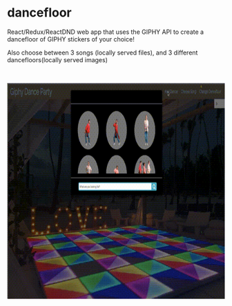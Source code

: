 # dancefloor

React/Redux/ReactDND web app that uses the GIPHY API to create a dancefloor of GIPHY stickers of your choice!

Also choose between 3 songs (locally served files), and 3 different dancefloors(locally served images)

<br />
<p align="center">
  <img src="/dancefloor.gif" height="500">
</p>
<br />
